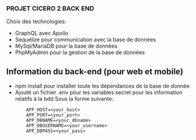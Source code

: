 ### PROJET CICERO 2 BACK END

Choix des technologies:
-    GraphQL avec Apollo
-    Sequelize pour communication avec la base de données
-    MySql/MariaDB pour la base de données
-    PhpMyAdmin pour la gestion de la base de données

## Information du back-end (pour web et mobile)

- npm install pour installer toute les dépendances de la base de donnée
- Ajouté un fichier .env pour les variables secret pour les information relatifs à la bdd
    Sous la forme suivante:
    ```
        APP_HOST=<your_host>
        APP_PORT=<your_port>
        APP_DBNAME=<your_dbname>
        APP_DBUSERNAME=<your_username>
        APP_DBPASS=<your_pass>
    ```

